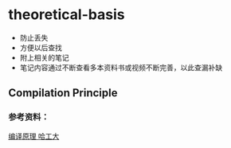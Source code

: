 # theoretical-basis

- 防止丢失
- 方便以后查找
- 附上相关的笔记
- 笔记内容通过不断查看多本资料书或视频不断完善，以此查漏补缺

## Compilation Principle 

### 参考资料：

[编译原理 哈工大 ](<https://www.bilibili.com/video/av17649289/?p=1>)

